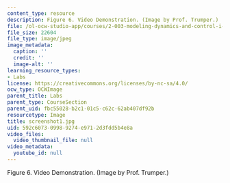 ```yaml
---
content_type: resource
description: Figure 6. Video Demonstration. (Image by Prof. Trumper.)
file: /ol-ocw-studio-app/courses/2-003-modeling-dynamics-and-control-i-spring-2005/592c607309989274e9712d3fdd5b4e8a_screenshot1.jpg
file_size: 22604
file_type: image/jpeg
image_metadata:
  caption: ''
  credit: ''
  image-alt: ''
learning_resource_types:
- Labs
license: https://creativecommons.org/licenses/by-nc-sa/4.0/
ocw_type: OCWImage
parent_title: Labs
parent_type: CourseSection
parent_uid: fbc55028-b2c1-01c5-c62c-62ab407df92b
resourcetype: Image
title: screenshot1.jpg
uid: 592c6073-0998-9274-e971-2d3fdd5b4e8a
video_files:
  video_thumbnail_file: null
video_metadata:
  youtube_id: null
---
```

Figure 6. Video Demonstration. (Image by Prof. Trumper.)